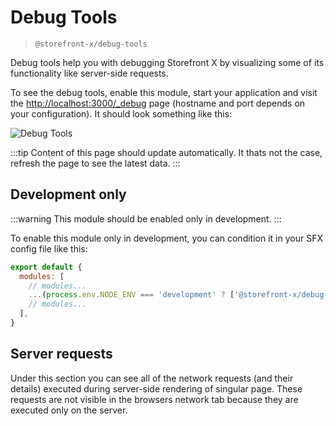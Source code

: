 # Debug Tools

> `@storefront-x/debug-tools`

Debug tools help you with debugging Storefront X by visualizing some of its functionality like server-side requests.

To see the debug tools, enable this module, start your application and visit the [http://localhost:3000/\_debug](http://localhost:3000/_debug) page (hostname and port depends on your configuration). It should look something like this:

![Debug Tools](/assets/images/debug-tools.png)

:::tip
Content of this page should update automatically. It thats not the case, refresh the page to see the latest data.
:::

## Development only

:::warning
This module should be enabled only in development.
:::

To enable this module only in development, you can condition it in your SFX config file like this:

```js
export default {
  modules: [
    // modules...
    ...(process.env.NODE_ENV === 'development' ? ['@storefront-x/debug-tools'] : []),
    // modules...
  ],
}
```

## Server requests

Under this section you can see all of the network requests (and their details) executed during server-side rendering of singular page. These requests are not visible in the browsers network tab because they are executed only on the server.
